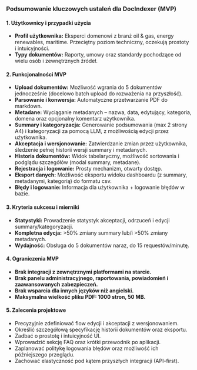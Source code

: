 ### Podsumowanie kluczowych ustaleń dla DocIndexer (MVP)

#### 1. Użytkownicy i przypadki użycia

* **Profil użytkownika:** Eksperci domenowi z branż oil & gas, energy renewables, maritime. Przeciętny poziom techniczny, oczekują prostoty i intuicyjności.
* **Typy dokumentów:** Raporty, umowy oraz standardy pochodzące od wielu osób i zewnętrznych źródeł.

#### 2. Funkcjonalności MVP

* **Upload dokumentów:** Możliwość wgrania do 5 dokumentów jednocześnie (docelowo batch upload do rozważenia na przyszłość).
* **Parsowanie i konwersja:** Automatyczne przetwarzanie PDF do markdown.
* **Metadane:** Wyciąganie metadanych – nazwa, data, edytujący, kategoria, domena oraz opcjonalny komentarz użytkownika.
* **Summary i kategoryzacja:** Generowanie podsumowania (max 2 strony A4) i kategoryzacji za pomocą LLM, z możliwością edycji przez użytkownika.
* **Akceptacja i wersjonowanie:** Zatwierdzanie zmian przez użytkownika, śledzenie pełnej historii wersji summary i metadanych.
* **Historia dokumentów:** Widok tabelaryczny, możliwość sortowania i podglądu szczegółów (modal summary, metadane).
* **Rejestracja i logowanie:** Prosty mechanizm, otwarty dostęp.
* **Eksport danych:** Możliwość eksportu widoku dashboardu (z summary, metadanymi, kategorią) do formatu csv.
* **Błędy i logowanie:** Informacja dla użytkownika + logowanie błędów w bazie.

#### 3. Kryteria sukcesu i mierniki

* **Statystyki:** Prowadzenie statystyk akceptacji, odrzuceń i edycji summary/kategoryzacji.
* **Kompletna edycja:** >50% zmiany summary lub/i >50% zmiany metadanych.
* **Wydajność:** Obsługa do 5 dokumentów naraz, do 15 requestów/minutę.

#### 4. Ograniczenia MVP

* **Brak integracji z zewnętrznymi platformami na starcie.**
* **Brak panelu administracyjnego, raportowania, powiadomień i zaawansowanych zabezpieczeń.**
* **Brak wsparcia dla innych języków niż angielski.**
* **Maksymalna wielkość pliku PDF: 1000 stron, 50 MB.**

#### 5. Zalecenia projektowe

* Precyzyjnie zdefiniować flow edycji i akceptacji z wersjonowaniem.
* Określić szczegółową specyfikację historii dokumentów oraz eksportu.
* Zadbać o prostotę i intuicyjność UI.
* Wprowadzić sekcję FAQ oraz krótki przewodnik po aplikacji.
* Zaplanować politykę logowania błędów oraz możliwość ich późniejszego przeglądu.
* Zachować elastyczność pod kątem przyszłych integracji (API-first).
